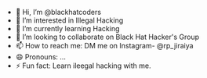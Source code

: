 - 👋 Hi, I’m @blackhatcoders
- 👀 I’m interested in Illegal Hacking
- 🌱 I’m currently learning Hacking
- 💞️ I’m looking to collaborate on Black Hat Hacker's Group
- 📫 How to reach me: DM me on Instagram- @rp_jiraiya
- 😄 Pronouns: ...
- ⚡ Fun fact: Learn ileegal hacking with me.

<!---
blackhatcoders/blackhatcoders is a ✨ special ✨ repository because its `README.md` (this file) appears on your GitHub profile.
You can click the Preview link to take a look at your changes.
--->
